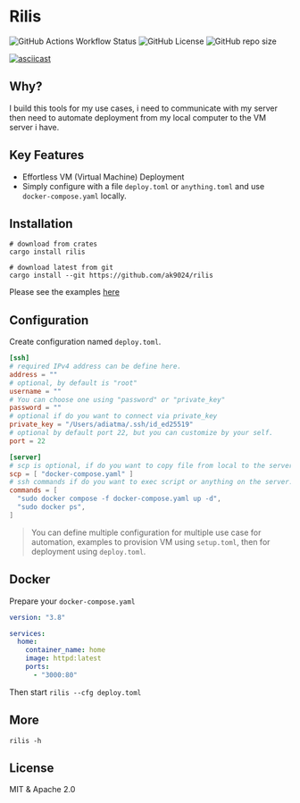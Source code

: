 # Rilis

![GitHub Actions Workflow Status](https://img.shields.io/github/actions/workflow/status/ak9024/rilis/ci.yml?style=for-the-badge) ![GitHub License](https://img.shields.io/github/license/ak9024/rilis?style=for-the-badge) ![GitHub repo size](https://img.shields.io/github/repo-size/ak9024/rilis?style=for-the-badge)

[![asciicast](https://asciinema.org/a/680195.svg)](https://asciinema.org/a/680195)

## Why?

I build this tools for my use cases, i need to communicate with my server then need to automate deployment from my local computer to the VM server i have.

## Key Features

- Effortless VM (Virtual Machine) Deployment
- Simply configure with a file `deploy.toml` or `anything.toml` and use `docker-compose.yaml` locally.


## Installation

```shell
# download from crates
cargo install rilis

# download latest from git
cargo install --git https://github.com/ak9024/rilis
```

Please see the examples [here](https://github.com/ak9024/examples-rilis)

## Configuration

Create configuration named `deploy.toml`.

```toml
[ssh]
# required IPv4 address can be define here.
address = ""
# optional, by default is "root"
username = ""
# You can choose one using "password" or "private_key"
password = ""
# optional if do you want to connect via private_key
private_key = "/Users/adiatma/.ssh/id_ed25519"
# optional by default port 22, but you can customize by your self.
port = 22

[server]
# scp is optional, if do you want to copy file from local to the server, can be define here.
scp = [ "docker-compose.yaml" ]
# ssh commands if do you want to exec script or anything on the server.
commands = [
  "sudo docker compose -f docker-compose.yaml up -d",
  "sudo docker ps",
]
```

> You can define multiple configuration for multiple use case for automation, examples to provision VM using `setup.toml`, then for deployment using `deploy.toml`.

## Docker

Prepare your `docker-compose.yaml`

```yaml
version: "3.8"

services:
  home:
    container_name: home
    image: httpd:latest
    ports:
      - "3000:80"
```

Then start `rilis --cfg deploy.toml`

## More

```shell
rilis -h
```

## License

MIT & Apache 2.0

